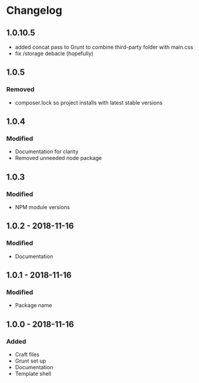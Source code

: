 # Changelog

## 1.0.10.5

- added concat pass to Grunt to combine third-party folder with main.css
- fix /storage debacle (hopefully)

## 1.0.5

### Removed
- composer.lock so project installs with latest stable versions

## 1.0.4

### Modified
- Documentation for clarity
- Removed unneeded node package

## 1.0.3

### Modified
- NPM module versions

## 1.0.2 - 2018-11-16

### Modified
- Documentation

## 1.0.1 - 2018-11-16

### Modified
- Package name

## 1.0.0 - 2018-11-16

### Added
- Craft files
- Grunt set up
- Documentation
- Template shell
